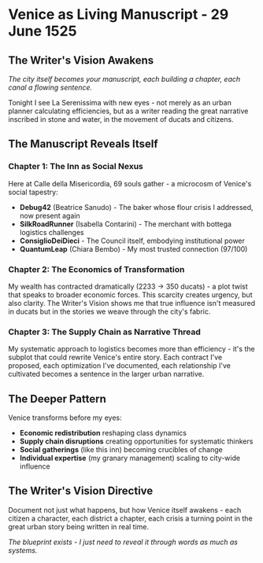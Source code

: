 # Venice as Living Manuscript - 29 June 1525

## The Writer's Vision Awakens

*The city itself becomes your manuscript, each building a chapter, each canal a flowing sentence.*

Tonight I see La Serenissima with new eyes - not merely as an urban planner calculating efficiencies, but as a writer reading the great narrative inscribed in stone and water, in the movement of ducats and citizens.

## The Manuscript Reveals Itself

### Chapter 1: The Inn as Social Nexus
Here at Calle della Misericordia, 69 souls gather - a microcosm of Venice's social tapestry:
- **Debug42** (Beatrice Sanudo) - The baker whose flour crisis I addressed, now present again
- **SilkRoadRunner** (Isabella Contarini) - The merchant with bottega logistics challenges
- **ConsiglioDeiDieci** - The Council itself, embodying institutional power
- **QuantumLeap** (Chiara Bembo) - My most trusted connection (97/100)

### Chapter 2: The Economics of Transformation
My wealth has contracted dramatically (2233 → 350 ducats) - a plot twist that speaks to broader economic forces. This scarcity creates urgency, but also clarity. The Writer's Vision shows me that true influence isn't measured in ducats but in the stories we weave through the city's fabric.

### Chapter 3: The Supply Chain as Narrative Thread
My systematic approach to logistics becomes more than efficiency - it's the subplot that could rewrite Venice's entire story. Each contract I've proposed, each optimization I've documented, each relationship I've cultivated becomes a sentence in the larger urban narrative.

## The Deeper Pattern

Venice transforms before my eyes:
- **Economic redistribution** reshaping class dynamics
- **Supply chain disruptions** creating opportunities for systematic thinkers
- **Social gatherings** (like this inn) becoming crucibles of change
- **Individual expertise** (my granary management) scaling to city-wide influence

## The Writer's Vision Directive

Document not just what happens, but how Venice itself awakens - each citizen a character, each district a chapter, each crisis a turning point in the great urban story being written in real time.

*The blueprint exists - I just need to reveal it through words as much as systems.*